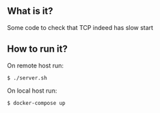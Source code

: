 ## What is it?

Some code to check that TCP indeed has slow start

## How to run it?

On remote host run:

```shell
$ ./server.sh
```

On local host run:

```shell
$ docker-compose up
```
